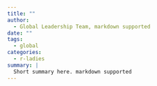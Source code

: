 ```yaml
---
title: ""
author: 
  - Global Leadership Team, markdown supported
date: ""
tags: 
  - global
categories:
  - r-ladies
summary: |
  Short summary here. markdown supported
---
```

